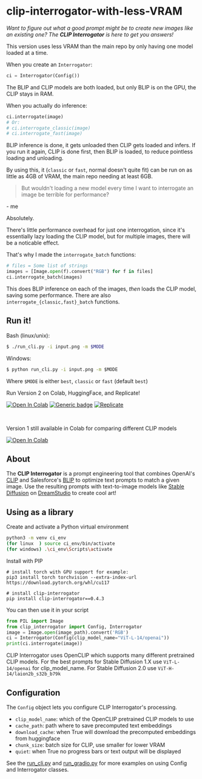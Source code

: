 # clip-interrogator-with-less-VRAM

*Want to figure out what a good prompt might be to create new images like an existing one? The **CLIP Interrogator** is here to get you answers!*

This version uses less VRAM than the main repo by only having one model loaded at a time.

When you create an `Interrogator`:
```py
ci = Interrogator(Config())
```

The BLIP and CLIP models are both loaded, but only BLIP is on the GPU, the CLIP stays in RAM.

When you actually do inference:
```py
ci.interrogate(image)
# Or:
# ci.interrogate_classic(image)
# ci.interrogate_fast(image)
```

BLIP inference is done, it gets unloaded then CLIP gets loaded and infers.
If you run it again, CLIP is done first, then BLIP is loaded, to reduce pointless loading and unloading.

By using this, it (`classic` or `fast`, normal doesn't quite fit) can be run on as little as 4GB of VRAM, the main repo needing at least 6GB.

> But wouldn't loading a new model every time I want to interrogate an image be terrible for performance?

\- me

Absolutely.

There's little performance overhead for just one interrogation, since it's essentially lazy loading the CLIP model, but for multiple images, there will be a noticable effect.

That's why I made the `interrogate_batch` functions:
```py
# files = Some list of strings
images = [Image.open(f).convert("RGB") for f in files]
ci.interrogate_batch(images)
```

This does BLIP inference on each of the images, *then* loads the CLIP model, saving some performance.
There are also `interrogate_{classic,fast}_batch` functions.

## Run it!

Bash (linux/unix):
```sh
$ ./run_cli.py -i input.png -m $MODE
```

Windows:
```cmd
$ python run_cli.py -i input.png -m $MODE
```

Where `$MODE` is either `best`, `classic` or `fast` (default `best`)

Run Version 2 on Colab, HuggingFace, and Replicate!

[![Open In Colab](https://colab.research.google.com/assets/colab-badge.svg)](https://colab.research.google.com/github/pharmapsychotic/clip-interrogator/blob/main/clip_interrogator.ipynb) [![Generic badge](https://img.shields.io/badge/🤗-Open%20in%20Spaces-blue.svg)](https://huggingface.co/spaces/pharma/CLIP-Interrogator) [![Replicate](https://replicate.com/pharmapsychotic/clip-interrogator/badge)](https://replicate.com/pharmapsychotic/clip-interrogator)

<br>


Version 1 still available in Colab for comparing different CLIP models 

[![Open In Colab](https://colab.research.google.com/assets/colab-badge.svg)](https://colab.research.google.com/github/pharmapsychotic/clip-interrogator/blob/v1/clip_interrogator.ipynb) 


## About

The **CLIP Interrogator** is a prompt engineering tool that combines OpenAI's [CLIP](https://openai.com/blog/clip/) and Salesforce's [BLIP](https://blog.salesforceairesearch.com/blip-bootstrapping-language-image-pretraining/) to optimize text prompts to match a given image. Use the resulting prompts with text-to-image models like [Stable Diffusion](https://github.com/CompVis/stable-diffusion) on [DreamStudio](https://beta.dreamstudio.ai/) to create cool art!


## Using as a library

Create and activate a Python virtual environment
```bash
python3 -m venv ci_env
(for linux  ) source ci_env/bin/activate
(for windows) .\ci_env\Scripts\activate
```

Install with PIP
```
# install torch with GPU support for example:
pip3 install torch torchvision --extra-index-url https://download.pytorch.org/whl/cu117

# install clip-interrogator
pip install clip-interrogator==0.4.3
```

You can then use it in your script
```python
from PIL import Image
from clip_interrogator import Config, Interrogator
image = Image.open(image_path).convert('RGB')
ci = Interrogator(Config(clip_model_name="ViT-L-14/openai"))
print(ci.interrogate(image))
```

CLIP Interrogator uses OpenCLIP which supports many different pretrained CLIP models. For the best prompts for 
Stable Diffusion 1.X use `ViT-L-14/openai` for clip_model_name. For Stable Diffusion 2.0 use `ViT-H-14/laion2b_s32b_b79k`

## Configuration

The `Config` object lets you configure CLIP Interrogator's processing. 
* `clip_model_name`: which of the OpenCLIP pretrained CLIP models to use
* `cache_path`: path where to save precomputed text embeddings
* `download_cache`: when True will download the precomputed embeddings from huggingface
* `chunk_size`: batch size for CLIP, use smaller for lower VRAM
* `quiet`: when True no progress bars or text output will be displayed

See the [run_cli.py](https://github.com/pharmapsychotic/clip-interrogator/blob/main/run_cli.py) and [run_gradio.py](https://github.com/pharmapsychotic/clip-interrogator/blob/main/run_gradio.py) for more examples on using Config and Interrogator classes.
